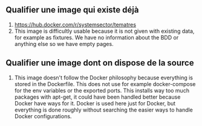 ## Qualifier une image qui existe déjà

1) https://hub.docker.com/r/systemsector/tematres
2) This image is difficultly usable because it is not given with existing data, for example as fixtures. We have no information about the BDD or anything else so we have empty pages.

## Qualifier une image dont on dispose de la source

1) This image doesn't follow the Docker philosophy because everything is stored in the Dockerfile. This does not use for example docker-compose for the env variables or the exported ports. This installs way too much packages with apt-get, it could have been handled better because Docker have ways for it. Docker is used here just for Docker, but everything is done roughly without searching the easier ways to handle Docker configurations.
